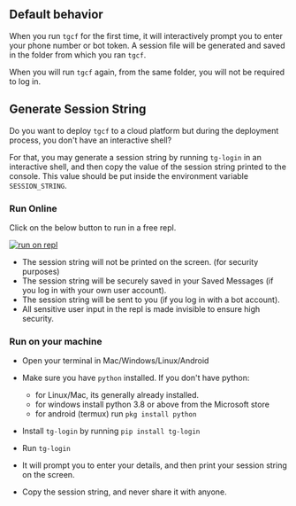 ## Default behavior 

When you run `tgcf` for the first time, it will interactively prompt you to enter your phone number or bot token. A session file will be generated and saved in the folder from which you ran `tgcf`.

When you will run `tgcf` again, from the same folder, you will not be required to log in.

## Generate Session String

Do you want to deploy `tgcf` to a cloud platform but during the deployment process, you don't have an interactive shell?

For that, you may generate a session string by running `tg-login` in an interactive shell, and then copy the value of the session string printed to the console. This value should be put inside the environment variable `SESSION_STRING`.


### Run Online

Click on the below button to run in a free repl. 

[![run on repl](https://docs.replit.com/images/repls/run-on-replit.svg)](https://replit.com/@aahnik/tg-login)

- The session string will not be printed on the screen. (for security purposes)
- The session string will be securely saved in your Saved Messages (if you log in with your own user account).
- The session string will be sent to you (if you log in with a bot account).
- All sensitive user input in the repl is made invisible to ensure high security.

### Run on your machine

- Open your terminal in Mac/Windows/Linux/Android
- Make sure you have `python` installed.
  If you don't have python:
    - for Linux/Mac, its generally already installed.
    - for windows install python 3.8 or above from the Microsoft store
    - for android (termux) run `pkg install python`

- Install `tg-login` by running `pip install tg-login`
- Run `tg-login`
- It will prompt you to enter your details, and then print your session string on the screen.
- Copy the session string, and never share it with anyone.


